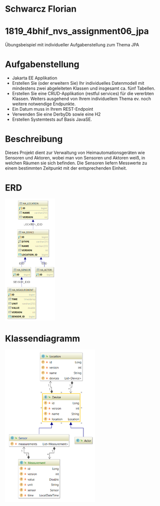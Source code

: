 # Schwarcz Florian

# 1819_4bhif_nvs_assignment06_jpa
Übungsbeispiel mit individueller Aufgabenstellung zum Thema JPA


# Aufgabenstellung

- Jakarta EE Applikation
- Erstellen Sie (oder erweitern Sie) Ihr individuelles Datenmodell mit mindestens zwei abgeleiteten Klassen und insgesamt ca. fünf Tabellen.
- Erstellen Sie eine CRUD-Applikation (restful services) für die vererbten Klassen. Weiters ausgehend von Ihrem individuellem Thema ev. noch weitere notwendige Endpunkte.
- Ein Datum muss in Ihrem REST-Endpoint
- Verwenden Sie eine DerbyDb sowie eine H2
- Erstellen Systemtests auf Basis JavaSE.

# Beschreibung
Dieses Projekt dient zur Verwaltung von Heimautomationsgeräten wie Sensoren und Aktoren, wobei man von Sensoren und Aktoren weiß, in welchen Räumen sie sich befinden. Die Sensoren liefern Messwerte zu einem bestimmten Zeitpunkt mit der entsprechenden Einheit.

# ERD
<img src="images/ERD.png" height="400"/>

# Klassendiagramm
<img src="images/CLD.png" height="500"/>

